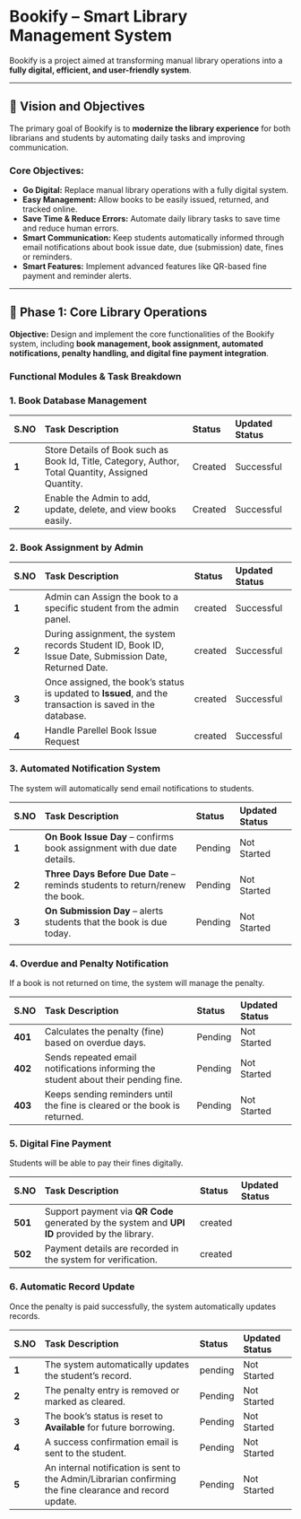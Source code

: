 # Bookify – Smart Library Management System

Bookify is a project aimed at transforming manual library operations into a **fully digital, efficient, and user-friendly system**.

---

## 🚀 Vision and Objectives

The primary goal of Bookify is to **modernize the library experience** for both librarians and students by automating daily tasks and improving communication.

### Core Objectives:
* **Go Digital:** Replace manual library operations with a fully digital system.
* **Easy Management:** Allow books to be easily issued, returned, and tracked online.
* **Save Time & Reduce Errors:** Automate daily library tasks to save time and reduce human errors.
* **Smart Communication:** Keep students automatically informed through email notifications about book issue date, due (submission) date, fines or reminders.
* **Smart Features:** Implement advanced features like QR-based fine payment and reminder alerts.

---

## 🎯 Phase 1: Core Library Operations

**Objective:** Design and implement the core functionalities of the Bookify system, including **book management, book assignment, automated notifications, penalty handling, and digital fine payment integration**.

### Functional Modules & Task Breakdown

### 1. Book Database Management

| S.NO | Task Description | Status  | Updated Status                       |
| :--- | :--- |:--------|:-------------------------------------|
| **1** | Store Details of Book such as Book Id, Title, Category, Author, Total Quantity, Assigned Quantity. | Created | Successful                           |
| **2** | Enable the Admin to add, update, delete, and view books easily. | Created | Successful |

### 2. Book Assignment by Admin

| S.NO | Task Description | Status  | Updated Status |
| :--- | :--- |:--------|:---------------|
| **1** | Admin can Assign the book to a specific student from the admin panel. | created | Successful     |
| **2** | During assignment, the system records Student ID, Book ID, Issue Date, Submission Date, Returned Date. | created | Successful     |
| **3** | Once assigned, the book’s status is updated to **Issued**, and the transaction is saved in the database. | created | Successful     |
| **4** | Handle Parellel Book Issue Request                                          | created | Successful     |

### 3. Automated Notification System

The system will automatically send email notifications to students.

| S.NO  | Task Description                                                            | Status  | Updated Status |
|:------|:----------------------------------------------------------------------------|:--------|:---------------|
| **1** | **On Book Issue Day** – confirms book assignment with due date details.     | Pending | Not Started    |
| **2** | **Three Days Before Due Date** – reminds students to return/renew the book. | Pending | Not Started    |
| **3** | **On Submission Day** – alerts students that the book is due today.         | Pending | Not Started    |
             |
### 4. Overdue and Penalty Notification

If a  book is not returned on time, the system will manage the penalty.

| S.NO | Task Description | Status | Updated Status |
| :--- | :--- | :--- | :--- |
| **401** | Calculates the penalty (fine) based on overdue days. | Pending | Not Started |
| **402** | Sends repeated email notifications informing the student about their pending fine. | Pending | Not Started |
| **403** | Keeps sending reminders until the fine is cleared or the book is returned. | Pending | Not Started |

### 5. Digital Fine Payment

Students will be able to pay their fines digitally.

| S.NO | Task Description | Status | Updated Status |
| :--- | :--- | :--- | :--- |
| **501** | Support payment via **QR Code** generated by the system and **UPI ID** provided by the library. | created | |
| **502** | Payment details are recorded in the system for verification. | created | |

### 6. Automatic Record Update

Once the penalty is paid successfully, the system automatically updates records.

| S.NO | Task Description | Status | Updated Status |
| :--- | :--- | :--- | :--- |
| **1** | The system automatically updates the student’s record. | pending | Not Started |
| **2** | The penalty entry is removed or marked as cleared. | Pending | Not Started |
| **3** | The book’s status is reset to **Available** for future borrowing. | Pending | Not Started |
| **4** | A success confirmation email is sent to the student. | Pending | Not Started |
| **5** | An internal notification is sent to the Admin/Librarian confirming the fine clearance and record update. | Pending | Not Started |
